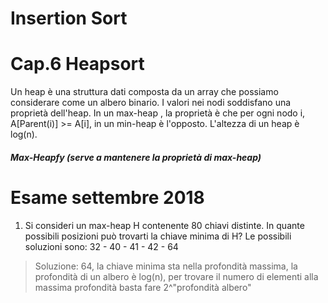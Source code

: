 # Insertion Sort

# Cap.6 Heapsort

Un heap è una struttura dati composta da un array che possiamo considerare come un albero binario.
I valori nei nodi soddisfano una proprietà dell'heap. In un max-heap , la proprietà è che per ogni nodo i, A[Parent(i)] >= A[i], in un min-heap è l'opposto.
L'altezza di un heap è log(n).

##### Max-Heapfy (serve a mantenere la proprietà di max-heap)






# Esame settembre 2018

1. Si consideri un max-heap H contenente 80 chiavi distinte. In quante possibili posizioni può trovarti la chiave minima di H? Le possibili soluzioni sono: 32 - 40 - 41 - 42 - 64
> Soluzione: 64, la chiave minima sta nella profondità massima, la profondità di un albero è log(n), per trovare il numero di elementi alla massima profondità basta fare 2^"profondità albero"




